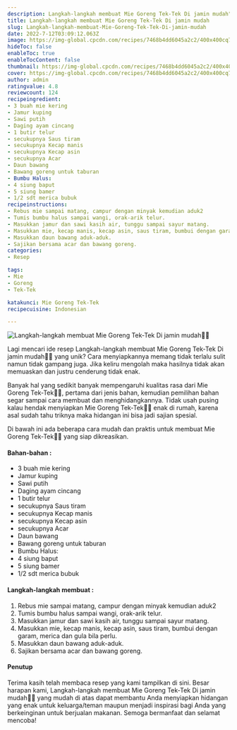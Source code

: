 ```yaml
---
description: Langkah-langkah membuat Mie Goreng Tek-Tek Di jamin mudah"
title: Langkah-langkah membuat Mie Goreng Tek-Tek Di jamin mudah
slug: Langkah-langkah-membuat-Mie-Goreng-Tek-Tek-Di-jamin-mudah
date: 2022-7-12T03:09:12.063Z
image: https://img-global.cpcdn.com/recipes/7468b4dd6045a2c2/400x400cq70/photo.jpg
hideToc: false
enableToc: true
enableTocContent: false
thumbnail: https://img-global.cpcdn.com/recipes/7468b4dd6045a2c2/400x400cq70/photo.jpg
cover: https://img-global.cpcdn.com/recipes/7468b4dd6045a2c2/400x400cq70/photo.jpg
author: admin
ratingvalue: 4.8
reviewcount: 124
recipeingredient:
- 3 buah mie kering
- Jamur kuping
- Sawi putih
- Daging ayam cincang
- 1 butir telur
- secukupnya Saus tiram
- secukupnya Kecap manis
- secukupnya Kecap asin
- secukupnya Acar
- Daun bawang
- Bawang goreng untuk taburan
- Bumbu Halus:
- 4 siung baput
- 5 siung bamer
- 1/2 sdt merica bubuk
recipeinstructions:
- Rebus mie sampai matang, campur dengan minyak kemudian aduk2
- Tumis bumbu halus sampai wangi, orak-arik telur.
- Masukkan jamur dan sawi kasih air, tunggu sampai sayur matang.
- Masukkan mie, kecap manis, kecap asin, saus tiram, bumbui dengan garam, merica dan gula bila perlu.
- Masukkan daun bawang aduk-aduk.
- Sajikan bersama acar dan bawang goreng.
categories:
- Resep

tags:
- Mie
- Goreng
- Tek-Tek

katakunci: Mie Goreng Tek-Tek
recipecuisine: Indonesian

---
```


![Langkah-langkah membuat Mie Goreng Tek-Tek Di jamin mudah👩‍🍳](https://img-global.cpcdn.com/recipes/7468b4dd6045a2c2/400x400cq70/photo.jpg)

Lagi mencari ide resep Langkah-langkah membuat Mie Goreng Tek-Tek Di jamin mudah👩‍🍳 yang unik? Cara menyiapkannya memang tidak terlalu sulit namun tidak gampang juga. Jika keliru mengolah maka hasilnya tidak akan memuaskan dan justru cenderung tidak enak.

Banyak hal yang sedikit banyak mempengaruhi kualitas rasa dari Mie Goreng Tek-Tek👩‍🍳, pertama dari jenis bahan, kemudian pemilihan bahan segar sampai cara membuat dan menghidangkannya. Tidak usah pusing kalau hendak menyiapkan Mie Goreng Tek-Tek👩‍🍳 enak di rumah, karena asal sudah tahu triknya maka hidangan ini bisa jadi sajian spesial.

Di bawah ini ada beberapa cara mudah dan praktis untuk membuat Mie Goreng Tek-Tek👩‍🍳 yang siap dikreasikan.

<!--inarticleads1-->

#### Bahan-bahan :

- 3 buah mie kering
- Jamur kuping
- Sawi putih
- Daging ayam cincang
- 1 butir telur
- secukupnya Saus tiram
- secukupnya Kecap manis
- secukupnya Kecap asin
- secukupnya Acar
- Daun bawang
- Bawang goreng untuk taburan
- Bumbu Halus:
- 4 siung baput
- 5 siung bamer
- 1/2 sdt merica bubuk

<!--inarticleads2-->

#### Langkah-langkah membuat :

1. Rebus mie sampai matang, campur dengan minyak kemudian aduk2
1. Tumis bumbu halus sampai wangi, orak-arik telur.
1. Masukkan jamur dan sawi kasih air, tunggu sampai sayur matang.
1. Masukkan mie, kecap manis, kecap asin, saus tiram, bumbui dengan garam, merica dan gula bila perlu.
1. Masukkan daun bawang aduk-aduk.
1. Sajikan bersama acar dan bawang goreng.

#### Penutup

Terima kasih telah membaca resep yang kami tampilkan di sini. Besar harapan kami, Langkah-langkah membuat Mie Goreng Tek-Tek Di jamin mudah👩‍🍳 yang mudah di atas dapat membantu Anda menyiapkan hidangan yang enak untuk keluarga/teman maupun menjadi inspirasi bagi Anda yang berkeinginan untuk berjualan makanan. Semoga bermanfaat dan selamat mencoba!
